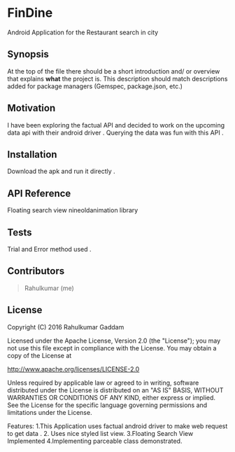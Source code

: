# FinDine
Android Application for the Restaurant search in city 

## Synopsis

At the top of the file there should be a short introduction and/ or overview that explains **what** the project is. This description should match descriptions added for package managers (Gemspec, package.json, etc.)



## Motivation

I have been exploring the factual API and decided to work on the upcoming data api with their android driver . 
Querying the data was fun with this API .


## Installation

Download the apk and run it directly .

## API Reference

Floating search view 
nineoldanimation library

## Tests

Trial and Error method used .

## Contributors

>Rahulkumar (me)

## License

Copyright (C) 2016 Rahulkumar Gaddam

Licensed under the Apache License, Version 2.0 (the "License");
you may not use this file except in compliance with the License.
You may obtain a copy of the License at

http://www.apache.org/licenses/LICENSE-2.0

Unless required by applicable law or agreed to in writing, software
distributed under the License is distributed on an "AS IS" BASIS,
WITHOUT WARRANTIES OR CONDITIONS OF ANY KIND, either express or implied.
See the License for the specific language governing permissions and
limitations under the License.




Features: 
1.This Application uses factual android driver to make web request to get data .
2. Uses nice styled list view.
3.Floating Search View Implemented
4.Implementing parceable class demonstrated.




